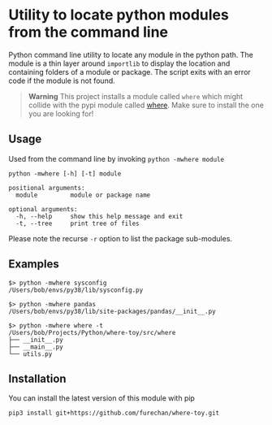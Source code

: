 # Utility to locate python modules from the command line 

Python command line utility to locate any module in the python path.
The module is a thin layer around ```importlib``` to display
the location and containing folders of a module or package.
The script exits with an error code if the module is not found.

> **Warning**
This project installs a module called ```where```
which might collide with the pypi module called
[where](https://pypi.org/project/where/).
Make sure to install the one you are looking for!

## Usage

Used from the command line by invoking ```python -mwhere module```

```console
python -mwhere [-h] [-t] module

positional arguments:
  module         module or package name

optional arguments:
  -h, --help     show this help message and exit
  -t, --tree     print tree of files
```

Please note the recurse ```-r``` option to list the package sub-modules.


## Examples

```console
$> python -mwhere sysconfig 
/Users/bob/envs/py38/lib/sysconfig.py

$> python -mwhere pandas      
/Users/bob/envs/py38/lib/site-packages/pandas/__init__.py

$> python -mwhere where -t 
/Users/bob/Projects/Python/where-toy/src/where
├── __init__.py
├── __main__.py
└── utils.py
```

## Installation

You can install the latest version of this module with pip

```console
pip3 install git+https://github.com/furechan/where-toy.git
```
